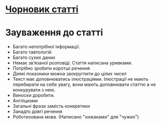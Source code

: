 # <a href="https://docs.google.com/document/d/1h3fMUjFGbpsymAipA0KHZHrW5udPFUvKkGxf822IseM/edit?usp=sharing">Чорновик статті</a>
# Зауваження до статті

- Багато непотрібної інформації.
- Багато тавтологій
- Багато сухих даних
- Немає зв’язаної розповіді. Стаття написана уривками.
- Потрібно зробити коротші речення
- Деякі показники можна заокруглити до цілих чисел
- Текст має доповнюватись ілюстраціями. Ілюстрації не мають перебирати на себе увагу,
  вони мають доповнювати статтю а не конкурувати з нею.
- Виноски доробити.
- Англіцизми
- Загальні фрази замість конкретики
- Занадто довгі речення
- Роботизована мова. (Написано "хижаками" для "чужих")
